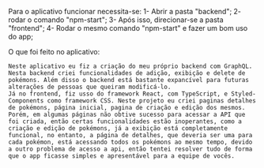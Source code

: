 Para o aplicativo funcionar necessita-se:
	1- Abrir a pasta "backend";
	2- rodar o comando "npm-start";
	3- Após isso, direcionar-se a pasta "frontend";
	4- Rodar o mesmo comando "npm-start" e fazer um bom uso do app;

O que foi feito no aplicativo:

	Neste aplicativo eu fiz a criação do meu próprio backend com GraphQL. Nesta backend criei funcionalidades de adição, exibição e delete de pokémons. Além disso o backend está bastante expancível para futuras alterações de pessoas que queiram modificá-lo.
	Já no frontend, fiz usso do framework React, com TypeScript, e Styled-Components como framework CSS. Neste projeto eu criei paginas detalhes de pokémons, página inicial, pagina de criação e edição dos mesmos. Porém, em algumas páginas não obtive sucesso para acessar a API que foi criada, então certas funcionalidades estão inoperantes, como a criação e edição de pokémons, já a exibição está completamente funcional, no entanto, a página de detalhes, que deveria ser uma para cada pokémon, está acessando todos os pokémons ao mesmo tempo, devido a outro problema de acesso a api, então tentei resolver tudo de forma que o app ficasse simples e apresentável para a equipe de vocês.


